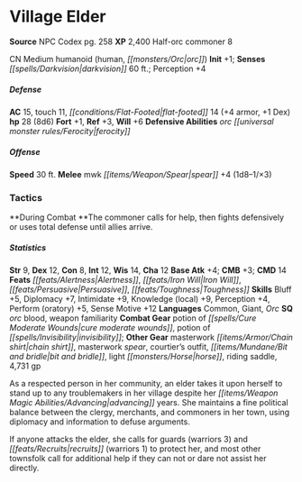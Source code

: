 ﻿---
cssclass: [monsters]
title1: Village Elder
title2: Village Elder
CR: 6
sources:
- name: NPC Codex
  page: 258
  link: http://paizo.com/products/btpy8v3a?Pathfinder-Roleplaying-Game-NPC-Codex
XP: 2400
race: Half-orc
classes:
- commoner 8
alignment: CN
size: Medium
type: humanoid
subtypes:
- human
- orc
initiative:
  bonus: 1
senses:
  darkvision: 60
AC:
  AC: 15
  touch: 11
  flat_footed: 14
  components:
    armor: 4
    dex: 1
HP:
  HP: 28
  long: 8d6
saves:
  fort: 1
  ref: 3
  will: 6
defensive_abilities:
- orc ferocity
speeds:
  base: 30
attacks:
  melee:
  - - text: mwk spear +4 (1d8-1/×3)
      entries:
      - - damage: 1d8-1
          crit_multiplier: 3
      attack: mwk spear
      bonus:
      - 4
tactics:
  During Combat: The commoner calls for help, then fights defensively or uses total
    defense until allies arrive.
ability_scores:
  STR: 9
  DEX: 12
  CON: 8
  INT: 12
  WIS: 14
  CHA: 12
BAB: 4
CMB: 3
CMD: 14
feats:
- name: Alertness
- name: Iron Will
- name: Persuasive
- name: Toughness
skills:
  Bluff: 5
  Diplomacy: 7
  Intimidate: 9
  Knowledge (local): 9
  Perception: 4
  Perform (oratory): 5
  Sense Motive: 12
languages:
- Common
- Giant
- Orc
special_qualities:
- orc blood
- weapon familiarity
gear:
  combat:
  - potion of cure moderate wounds
  - potion of invisibility
  other:
  - masterwork chain shirt
  - masterwork spear
  - courtier's outfit
  - bit and bridle
  - light horse
  - riding saddle
  - 4,731 gp
desc_long: |-
  As a respected person in her community, an elder takes it upon herself to stand up to any troublemakers in her village despite her advancing years. She maintains a fine political balance between the clergy, merchants, and commoners in her town, using diplomacy and information to defuse arguments.

  If anyone attacks the elder, she calls for guards (warriors 3) and recruits (warriors 1) to protect her, and most other townsfolk call for additional help if they can not or dare not assist her directly.

---

# Village Elder

**Source** NPC Codex pg. 258
**XP** 2,400
Half-orc commoner 8

CN Medium humanoid (human, _[[monsters/Orc|orc]]_)
**Init** +1; **Senses** _[[spells/Darkvision|darkvision]]_ 60 ft.; Perception +4

##### Defense

**AC** 15, touch 11, _[[conditions/Flat-Footed|flat-footed]]_ 14 (+4 armor, +1 Dex)
**hp** 28 (8d6)
**Fort** +1, **Ref** +3, **Will** +6
**Defensive Abilities** _orc_ _[[universal monster rules/Ferocity|ferocity]]_

##### Offense
**Speed** 30 ft.
**Melee** mwk _[[items/Weapon/Spear|spear]]_ +4 (1d8–1/×3)

### Tactics

**During Combat **The commoner calls for help, then fights defensively or uses total defense until allies arrive.

##### Statistics
**Str** 9, **Dex** 12, **Con** 8, **Int** 12, **Wis** 14, **Cha** 12
**Base Atk** +4; **CMB** +3; **CMD** 14
**Feats** _[[feats/Alertness|Alertness]]_, _[[feats/Iron Will|Iron Will]]_, _[[feats/Persuasive|Persuasive]]_, _[[feats/Toughness|Toughness]]_
**Skills** Bluff +5, Diplomacy +7, Intimidate +9, Knowledge (local) +9, Perception +4, Perform (oratory) +5, Sense Motive +12
**Languages** Common, Giant, _Orc_
**SQ** _orc_ blood, weapon familiarity
**Combat Gear** potion of _[[spells/Cure Moderate Wounds|cure moderate wounds]]_, potion of _[[spells/Invisibility|invisibility]]_; **Other Gear** masterwork _[[items/Armor/Chain shirt|chain shirt]]_, masterwork _spear_, courtier’s outfit, _[[items/Mundane/Bit and bridle|bit and bridle]]_, light _[[monsters/Horse|horse]]_, riding saddle, 4,731 gp

As a respected person in her community, an elder takes it upon herself to stand up to any troublemakers in her village despite her _[[items/Weapon Magic Abilities/Advancing|advancing]]_ years. She maintains a fine political balance between the clergy, merchants, and commoners in her town, using diplomacy and information to defuse arguments.

If anyone attacks the elder, she calls for guards (warriors 3) and _[[feats/Recruits|recruits]]_ (warriors 1) to protect her, and most other townsfolk call for additional help if they can not or dare not assist her directly.